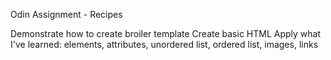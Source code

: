 Odin Assignment - Recipes

Demonstrate how to create broiler template
Create basic HTML
Apply what I've learned: elements, attributes, unordered list, ordered list, images, links